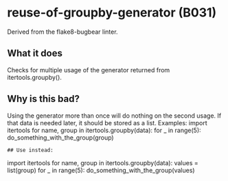 # reuse-of-groupby-generator (B031)
Derived from the flake8-bugbear linter.
## What it does
Checks for multiple usage of the generator returned from
itertools.groupby().
## Why is this bad?
Using the generator more than once will do nothing on the second usage.
If that data is needed later, it should be stored as a list.
Examples:
import itertools
for name, group in itertools.groupby(data):
    for _ in range(5):
        do_something_with_the_group(group)
```
## Use instead:
```
import itertools
for name, group in itertools.groupby(data):
    values = list(group)
    for _ in range(5):
        do_something_with_the_group(values)
```